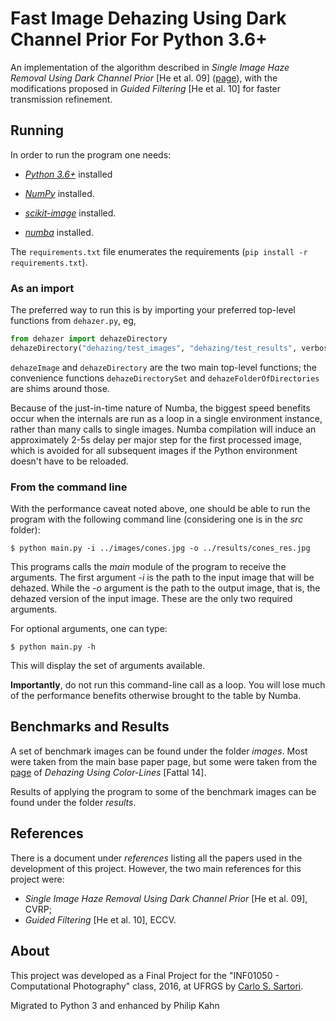 # **Fast Image Dehazing Using Dark Channel Prior For Python 3.6+** #

An implementation of the algorithm described in *Single Image Haze Removal Using Dark Channel Prior* [He et al. 09] ([page](http://kaiminghe.com/cvpr09/)), with the modifications proposed in *Guided Filtering* [He et al. 10] for faster transmission refinement.

## Running ##

In order to run the program one needs:

* [*Python 3.6+*](https://www.python.org/) installed

* [*NumPy*](http://www.numpy.org/) installed.

* [*scikit-image*](https://scikit-image.org/docs/dev/api/skimage.html) installed.

* [*numba*](https://numba.pydata.org/numba-doc/latest/user/installing.html) installed.

The `requirements.txt` file enumerates the requirements (`pip install -r requirements.txt`).


### As an import

The preferred way to run this is by importing your preferred top-level functions from `dehazer.py`, eg,

```python
from dehazer import dehazeDirectory
dehazeDirectory("dehazing/test_images", "dehazing/test_results", verbose= True, report= True, checkSections= True)
```

`dehazeImage` and `dehazeDirectory` are the two main top-level functions; the convenience functions `dehazeDirectorySet` and `dehazeFolderOfDirectories` are shims around those.

Because of the just-in-time nature of Numba, the biggest speed benefits occur when the internals are run as a loop in a single environment instance, rather than many calls to single images. Numba compilation will induce an approximately 2-5s delay per major step for the first processed image, which is avoided for all subsequent images if the Python environment doesn't have to be reloaded.

### From the command line

With the performance caveat noted above, one should be able to run the program with the following command line (considering one is in the *src* folder):

```
$ python main.py -i ../images/cones.jpg -o ../results/cones_res.jpg
```

This programs calls the *main* module of the program to receive the arguments. The first argument *-i* is the path to the input image that will be dehazed. While the *-o* argument is the path to the output image, that is, the dehazed version of the input image. These are the only two required arguments.

For optional arguments, one can type:

```
$ python main.py -h
```

This will display the set of arguments available.

**Importantly**, do not run this command-line call as a loop. You will lose much of the performance benefits otherwise brought to the table by Numba.

## Benchmarks and Results ##

A set of benchmark images can be found under the folder *images*. Most were taken from the main base paper page, but some were taken from the [page](http://www.cs.huji.ac.il/~raananf/projects/dehaze_cl/) of *Dehazing Using Color-Lines* [Fattal 14].

Results of applying the program to some of the benchmark images can be found under the folder *results*.

## References ##

There is a document under *references* listing all the papers used in the development of this project.
However, the two main references for this project were:

* *Single Image Haze Removal Using Dark Channel Prior* [He et al. 09], CVRP;
* *Guided Filtering* [He et al. 10], ECCV.

## About ##

This project was developed as a Final Project for the "INF01050 - Computational Photography" class, 2016, at UFRGS by [Carlo S. Sartori](https://github.com/cssartori/image-dehazing).

Migrated to Python 3 and enhanced by Philip Kahn

